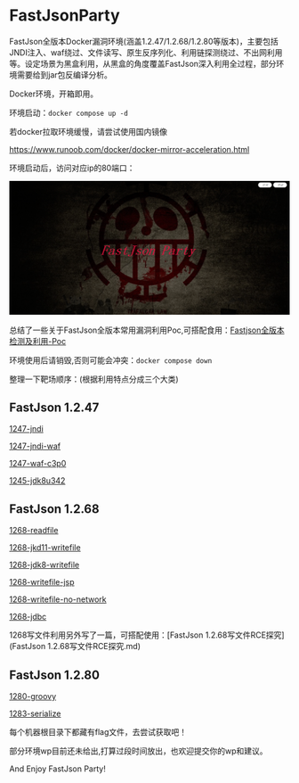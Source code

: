 # FastJsonParty

FastJson全版本Docker漏洞环境(涵盖1.2.47/1.2.68/1.2.80等版本)，主要包括JNDI注入、waf绕过、文件读写、原生反序列化、利用链探测绕过、不出网利用等。设定场景为黑盒利用，从黑盒的角度覆盖FastJson深入利用全过程，部分环境需要给到jar包反编译分析。

Docker环境，开箱即用。

环境启动：`docker compose up -d` 

若docker拉取环境缓慢，请尝试使用国内镜像

https://www.runoob.com/docker/docker-mirror-acceleration.html

环境启动后，访问对应ip的80端口：

![image](images/1.png)

总结了一些关于FastJson全版本常用漏洞利用Poc,可搭配食用：[Fastjson全版本检测及利用-Poc](Fastjson全版本检测及利用-Poc.md) 

环境使用后请销毁,否则可能会冲突：`docker compose down` 

整理一下靶场顺序：(根据利用特点分成三个大类)

## FastJson 1.2.47

[1247-jndi](1247-jndi)

[1247-jndi-waf](1247-jndi-waf)

[1247-waf-c3p0](1247-waf-c3p0)

[1245-jdk8u342](1245-jdk8u342)



## FastJson 1.2.68

[1268-readfile](1268-readfile)

[1268-jkd11-writefile](1268-jkd11-writefile)

[1268-jdk8-writefile](1268-jdk8-writefile)

[1268-writefile-jsp](1268-writefile-jsp)

[1268-writefile-no-network](1268-writefile-no-network)

[1268-jdbc](1268-jdbc)

1268写文件利用另外写了一篇，可搭配使用：[FastJson 1.2.68写文件RCE探究](FastJson 1.2.68写文件RCE探究.md) 

## FastJson 1.2.80

[1280-groovy](1280-groovy)

[1283-serialize](1283-serialize)



每个机器根目录下都藏有flag文件，去尝试获取吧！

部分环境wp目前还未给出,打算过段时间放出，也欢迎提交你的wp和建议。

And Enjoy FastJson Party!

